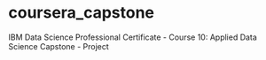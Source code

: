 # coursera_capstone
IBM Data Science Professional Certificate - Course 10: Applied Data Science Capstone - Project 
